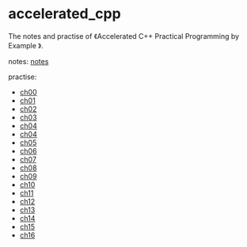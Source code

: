 # accelerated_cpp

The notes  and  practise of 《Accelerated C++ Practical Programming by Example 》.

notes: [notes](./notes.md)

practise:

* [ch00](./ch00)
* [ch01](./ch01)
* [ch02](./ch02)
* [ch03](./ch03)
* [ch04](./ch04)
* [ch04](./ch04)
* [ch05](./ch05)
* [ch06](./ch06)
* [ch07](./ch07)
* [ch08](./ch08)
* [ch09](./ch09)
* [ch10](./ch10)
* [ch11](./ch11)
* [ch12](./ch12)
* [ch13](./ch013)
* [ch14](./ch14)
* [ch15](./ch15)
* [ch16](./ch16)
